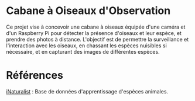 # Cabane à Oiseaux d'Observation

Ce projet vise à concevoir une cabane à oiseaux équipée d'une caméra et d'un Raspberry Pi pour détecter la présence d'oiseaux et leur espèce, et prendre des photos à distance.
L'objectif est de permettre la surveillance et l'interaction avec les oiseaux, en chassant les espèces nuisibles si nécessaire, et en capturant des images de différentes espèces.

# Références

[iNaturalist](https://www.kaggle.com/competitions/inaturalist-2019-fgvc6/data) : Base de données d'apprentissage d'espèces animales.
